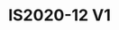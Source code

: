 ---
featured: true
title: IS2020-12 V1
tags:
- Island
width: 20
length: 20
description: 'Best of 2 worlds: An ultra modern and inviting booth with private meeting
  space. Use this exclusive versatile booth to conduct public and private meeting
  on a whole new level.</br></br>Includes:<ul><li>All Hardware as shown</li><li>New
  Graphics with your artwork</li><li>Lights</li><li>Counter</li><li>Furniture* (as
  per availability)</li><li>Friendly Expert Project Management</li></ul></br>Rent
  excludes flooring </br>*Own excludes furniture, flooring & monitors'
rent: 69990
own: 158900
obj: df9c4fce2bb4466c9d7398be1557ce15
images:
- url: assets/img/booths/IS2020-12-V1/1.jpg
- url: assets/img/booths/IS2020-12-V1/2.jpg
- url: assets/img/booths/IS2020-12-V1/3.jpg
- url: assets/img/booths/IS2020-12-V1/4.jpg
- url: assets/img/booths/IS2020-12-V1/5.jpg
- url: assets/img/booths/IS2020-12-V1/6.jpg
---